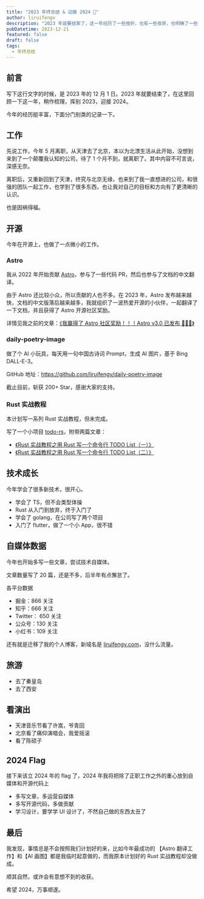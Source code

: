 ```yaml
---
title: "2023 年终总结 & 迎接 2024 🎉"
author: liruifengv
description: "2023 年就要结束了，这一年经历了一些挫折，也有一些收获，也明确了一些方向。"
pubDatetime: 2023-12-21
featured: false
draft: false
tags:
  - 年终总结
---
```


## 前言

写下这行文字的时候，是 2023 年的 12 月 1 日。2023 年就要结束了，在这里回顾一下这一年，稍作梳理，挥别 2023，迎接 2024。

今年的经历挺丰富，下面分门别类的记录一下。

## 工作

先说工作，今年 5 月离职，从天津去了北京，本以为北漂生活从此开始，没想到来到了一个颠覆我认知的公司，待了 1 个月不到，就离职了。其中内容不可言说，深感无奈。

离职后，又重新回到了天津，终究与北京无缘，也来到了我一直想进的公司，和很强的团队一起工作，也学到了很多东西，也让我对自己的目标和方向有了更清晰的认识。

也是因祸得福。

## 开源

今年在开源上，也做了一点微小的工作。

### Astro

我从 2022 年开始贡献 [Astro](https://github.com/withastro/astro)，参与了一些代码 PR，然后也参与了文档的中文翻译。

由于 Astro 还比较小众，所以贡献的人也不多。在 2023 年，Astro 发布越来越快，文档的中文版落后越来越多，我就组织了一波热爱开源的小伙伴，一起翻译了一下文档，并且获得了 Astro 开源社区奖励。

详情见我之前的文章：[《我赢得了 Astro 社区奖励！！！Astro v3.0 已发布 🚀🚀🚀》](https://liruifengv.com/posts/astro-awards/)

### daily-poetry-image

做了个 AI 小玩具，每天用一句中国古诗词 Prompt，生成 AI 图片，基于 Bing DALL-E-3。

GitHub 地址：https://github.com/liruifengv/daily-poetry-image

截止目前，斩获 200+ Star，感谢大家的支持。

### Rust 实战教程

本计划写一系列 Rust 实战教程，但未完成。

写了一个小项目 [todo-rs](https://github.com/liruifengv/todo-rs)，附带两篇文章：

- [《Rust 实战教程之用 Rust 写一个命令行 TODO List（一）》](https://liruifengv.com/posts/write-todo-by-rust/)
- [《Rust 实战教程之用 Rust 写一个命令行 TODO List（二）》](https://liruifengv.com/posts/write-todo-by-rust-2/)

## 技术成长

今年学会了很多新技术，很开心。

- 学会了 TS，但不会类型体操
- Rust 从入门到放弃，终于入门了
- 学会了 golang，在公司写了两个项目
- 入门了 flutter，做了一个小 App，很不错

## 自媒体数据

今年也开始多写一些文章，尝试技术自媒体。

文章数量写了 20 篇，还是不多，后半年有点懈怠了。

各平台数据

- 掘金：866 关注
- 知乎：666 关注
- Twitter： 650 关注
- 公众号：130 关注
- 小红书：109 关注

还有就是迁移了我的个人博客，新域名是 [liruifengv.com](https://liruifengv.com)，没什么流量。

## 旅游

- 去了秦皇岛
- 去了西安

## 看演出

- 天津音乐节看了许嵩，爷青回
- 北京看了痛仰演唱会，我爱摇滚
- 看了陈硕子

## 2024 Flag

接下来该立 2024 年的 flag 了，2024 年我将把除了正职工作之外的重心放到自媒体和开源代码上

- 多写文章，多运营自媒体
- 多写开源代码，多做贡献
- 学习设计，要学学 UI 设计了，不然自己做的东西太丑了

## 最后

我发现，事情总是不会按照我们计划好的来，比如今年最成功的 【Astro 翻译工作】和【AI 画图】都是我临时起意做的，而我原本计划好的 Rust 实战教程却没做成。

顺其自然，或许会有意想不到的收获。

希望 2024，万事顺遂。
